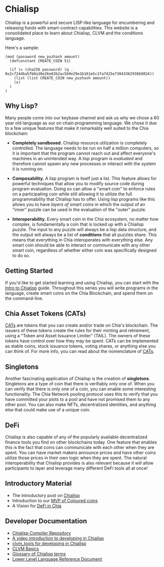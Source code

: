 # Chialisp

Chialisp is a powerful and secure LISP-like language for encumbering and releasing funds with smart-contract capabilities.
This website is a consolidated place to learn about Chialisp, CLVM and the conditions language.

Here's a sample:

```chialisp
(mod (password new_puzhash amount)
  (defconstant CREATE_COIN 51)

  (if (= (sha256 password) (q . 0x2cf24dba5fb0a30e26e83b2ac5b9e29e1b161e5c1fa7425e73043362938b9824))
    (list (list CREATE_COIN new_puzhash amount))
    (x)
  )
)
```

## Why Lisp?

Many people come into our keybase channel and ask us why we chose a 60 year old language as our on chain programming language.
We chose it due to a few unique features that make it remarkably well suited to the Chia blockchain:

- **Completely sandboxed.** Chialisp resource utilization is completely controlled.
  The language needs to be run on half a million computers, so it is important that the program cannot reach out and affect everyone's machines in an unintended way.
  A lisp program is _evaluated_ and therefore cannot spawn any new processes or interact with the system it is running on.

- **Composability.** A lisp program is itself just a list.
  This feature allows for powerful techniques that allow you to modify source code during program evaluation.
  Doing so can allow a "smart coin" to enforce rules on a participating coin while still allowing it to utilize the full programmability that Chialisp has to offer.
  Using lisp programs like this allows you to have _layers of smart coins_ in which the output of an "inner" puzzle can be used in the evaluation of the "outer" puzzle.

- **Interoperability.** Every smart coin in the Chia ecosystem, no matter how complex, is fundamentally a coin that is locked up with a Chialisp puzzle. The input to any puzzle will always be a lisp data structure, and the output will always be a list of **conditions** that all puzzles share. This means that everything in Chia interoperates with everything else.
  Any smart coin should be able to interact or communicate with any other smart coin, regardless of whether either coin was specifically designed to do so.

## Getting Started

If you'd like to get started learning and using Chialisp, you can start with the [Intro to Chialisp](/docs) guide. Throughout this series you will write programs in the language, create smart coins on the Chia Blockchain, and spend them on the command-line.

## Chia Asset Tokens (CATs)

[CATs](https://chialisp.com/docs/puzzles/cats) are tokens that you can create and/or trade on Chia's blockchain. The issuers of these tokens create the rules for their minting and retirement, using a "Token and Asset Issuance Limiter" (TAIL). The owners of these tokens have control over how they may be spent. CATs can be implemented as stable coins, stock issuance tokens, voting shares, or anything else you can think of. For more info, you can read about the nomenclature of [CATs](https://www.chia.net/2021/09/23/chia-token-standard-naming.en.html).

## Singletons

Another fascinating application of Chialisp is the creation of **singletons**.
Singletons are a type of coin that there is verifiably only one of.
When you can verify that there is only one of a coin, you can enable some interesting functionality.
The Chia Network pooling protocol uses this to verify that you have committed your plots to a pool and have not promised them to any other pool.
You can also make NFTs, decentralized identities, and anything else that could make use of a unique coin.

## DeFi

Chialisp is also capable of any of the popularly available decentralized finance tools you find on other blockchains today.
One feature that enables this is the fact that coins can communicate with each other when they are spent.
You can have market makers announce prices and have other coins utilize those prices in their own logic when they are spent.
The natural interoperability that Chialisp provides is also relevant because it will allow participants to layer and leverage many different DeFi tools all at once!

## Introductory Material

- The introductory post on [Chialisp](https://www.chia.net/2019/11/27/chialisp.en.html)
- Introduction to our [MVP of Coloured coins](https://www.chia.net/2020/04/29/coloured-coins-launch.en.html)
- A Vision for [DeFi in Chia](https://www.chia.net/2021/07/13/a-vision-for-defi-in-chia.en.html)

## Developer Documentation

- [Chialisp Compiler Repository](https://github.com/Chia-Network/clvm)
- [A video introduction to developing in Chialisp](https://chialisp.com/docs/tutorials/developing_applications)
- [clvm_tools for developing in Chialisp](https://github.com/Chia-Network/clvm_tools)
- [CLVM Basics](/docs/)
- [Glossary of Chialisp terms](/docs/glossary/)
- [Lower Level Language Reference Document](/docs/ref/clvm/)
